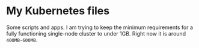 # My Kubernetes files

Some scripts and apps.
I am trying to keep the minimum requirements for a fully functioning single-node cluster to under 1GB. Right now it is around `400MB-600MB`.
